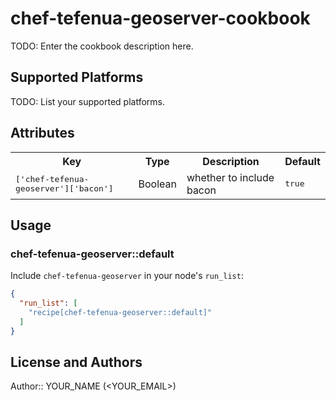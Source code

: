 # chef-tefenua-geoserver-cookbook

TODO: Enter the cookbook description here.

## Supported Platforms

TODO: List your supported platforms.

## Attributes

<table>
  <tr>
    <th>Key</th>
    <th>Type</th>
    <th>Description</th>
    <th>Default</th>
  </tr>
  <tr>
    <td><tt>['chef-tefenua-geoserver']['bacon']</tt></td>
    <td>Boolean</td>
    <td>whether to include bacon</td>
    <td><tt>true</tt></td>
  </tr>
</table>

## Usage

### chef-tefenua-geoserver::default

Include `chef-tefenua-geoserver` in your node's `run_list`:

```json
{
  "run_list": [
    "recipe[chef-tefenua-geoserver::default]"
  ]
}
```

## License and Authors

Author:: YOUR_NAME (<YOUR_EMAIL>)
